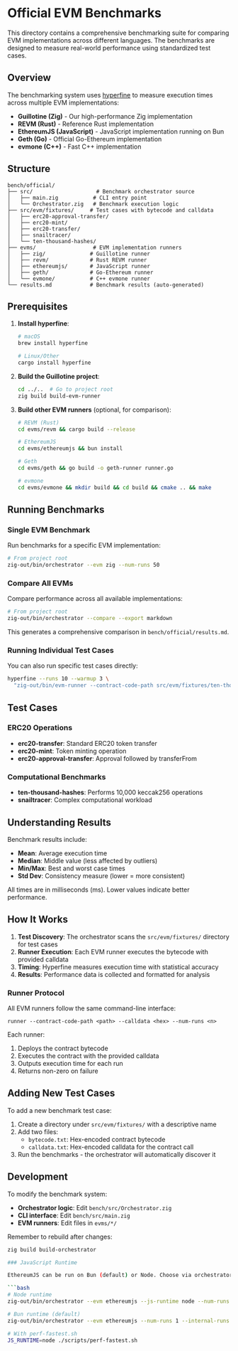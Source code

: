 # Official EVM Benchmarks

This directory contains a comprehensive benchmarking suite for comparing EVM implementations across different languages. The benchmarks are designed to measure real-world performance using standardized test cases.

## Overview

The benchmarking system uses [hyperfine](https://github.com/sharkdp/hyperfine) to measure execution times across multiple EVM implementations:

- **Guillotine (Zig)** - Our high-performance Zig implementation
- **REVM (Rust)** - Reference Rust implementation
- **EthereumJS (JavaScript)** - JavaScript implementation running on Bun
- **Geth (Go)** - Official Go-Ethereum implementation
- **evmone (C++)** - Fast C++ implementation

## Structure

```
bench/official/
├── src/                    # Benchmark orchestrator source
│   ├── main.zig           # CLI entry point
│   └── Orchestrator.zig   # Benchmark execution logic
├── src/evm/fixtures/     # Test cases with bytecode and calldata
│   ├── erc20-approval-transfer/
│   ├── erc20-mint/
│   ├── erc20-transfer/
│   ├── snailtracer/
│   └── ten-thousand-hashes/
├── evms/                  # EVM implementation runners
│   ├── zig/              # Guillotine runner
│   ├── revm/             # Rust REVM runner
│   ├── ethereumjs/       # JavaScript runner
│   ├── geth/             # Go-Ethereum runner
│   └── evmone/           # C++ evmone runner
└── results.md            # Benchmark results (auto-generated)
```

## Prerequisites

1. **Install hyperfine**:
   ```bash
   # macOS
   brew install hyperfine
   
   # Linux/Other
   cargo install hyperfine
   ```

2. **Build the Guillotine project**:
   ```bash
   cd ../..  # Go to project root
   zig build build-evm-runner
   ```

3. **Build other EVM runners** (optional, for comparison):
   ```bash
   # REVM (Rust)
   cd evms/revm && cargo build --release
   
   # EthereumJS
   cd evms/ethereumjs && bun install
   
   # Geth
   cd evms/geth && go build -o geth-runner runner.go
   
   # evmone
   cd evms/evmone && mkdir build && cd build && cmake .. && make
   ```

## Running Benchmarks

### Single EVM Benchmark

Run benchmarks for a specific EVM implementation:

```bash
# From project root
zig-out/bin/orchestrator --evm zig --num-runs 50
```

### Compare All EVMs

Compare performance across all available implementations:

```bash
# From project root
zig-out/bin/orchestrator --compare --export markdown
```

This generates a comprehensive comparison in `bench/official/results.md`.

### Running Individual Test Cases

You can also run specific test cases directly:

```bash
hyperfine --runs 10 --warmup 3 \
  "zig-out/bin/evm-runner --contract-code-path src/evm/fixtures/ten-thousand-hashes/bytecode.txt --calldata 0x30627b7c"
```

## Test Cases

### ERC20 Operations
- **erc20-transfer**: Standard ERC20 token transfer
- **erc20-mint**: Token minting operation
- **erc20-approval-transfer**: Approval followed by transferFrom

### Computational Benchmarks
- **ten-thousand-hashes**: Performs 10,000 keccak256 operations
- **snailtracer**: Complex computational workload

## Understanding Results

Benchmark results include:
- **Mean**: Average execution time
- **Median**: Middle value (less affected by outliers)
- **Min/Max**: Best and worst case times
- **Std Dev**: Consistency measure (lower = more consistent)

All times are in milliseconds (ms). Lower values indicate better performance.

## How It Works

1. **Test Discovery**: The orchestrator scans the `src/evm/fixtures/` directory for test cases
2. **Runner Execution**: Each EVM runner executes the bytecode with provided calldata
3. **Timing**: Hyperfine measures execution time with statistical accuracy
4. **Results**: Performance data is collected and formatted for analysis

### Runner Protocol

All EVM runners follow the same command-line interface:
```
runner --contract-code-path <path> --calldata <hex> --num-runs <n>
```

Each runner:
1. Deploys the contract bytecode
2. Executes the contract with the provided calldata
3. Outputs execution time for each run
4. Returns non-zero on failure

## Adding New Test Cases

To add a new benchmark test case:

1. Create a directory under `src/evm/fixtures/` with a descriptive name
2. Add two files:
   - `bytecode.txt`: Hex-encoded contract bytecode
   - `calldata.txt`: Hex-encoded calldata for the contract call
3. Run the benchmarks - the orchestrator will automatically discover it

## Development

To modify the benchmark system:

- **Orchestrator logic**: Edit `bench/src/Orchestrator.zig`
- **CLI interface**: Edit `bench/src/main.zig`
- **EVM runners**: Edit files in `evms/*/`

Remember to rebuild after changes:
```bash
zig build build-orchestrator

### JavaScript Runtime

EthereumJS can be run on Bun (default) or Node. Choose via orchestrator flag or environment variable:

```bash
# Node runtime
zig-out/bin/orchestrator --evm ethereumjs --js-runtime node --num-runs 1 --internal-runs 1

# Bun runtime (default)
zig-out/bin/orchestrator --evm ethereumjs --num-runs 1 --internal-runs 1

# With perf-fastest.sh
JS_RUNTIME=node ./scripts/perf-fastest.sh
```
```
